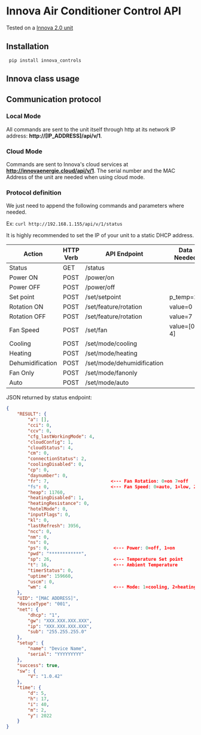 # Innova Air Conditioner Control API

Tested on a [Innova 2.0 unit](https://www.innovaenergie.com/en/products/air-conditioning-without-outdoor-unit/2.0-verticale/2.0/)

## Installation
``` pip install innova_controls```

## Innova class usage

## Communication protocol

### Local Mode

All commands are sent to the unit itself through http at its network IP address: **http://[IP_ADDRESS]/api/v/1**.

### Cloud Mode

Commands are sent to Innova's cloud services at **http://innovaenergie.cloud/api/v/1**. The serial number and the MAC Address of the unit are needed when using cloud mode.

### Protocol definition

We just need to append the following commands and parameters where needed.

Ex: ```curl http://192.168.1.155/api/v/1/status```

It is highly recommended to set the IP of your unit to a static DHCP address.

|Action|HTTP Verb|API Endpoint|Data Needed|Extra Info|
|---|---|---|---|---|
|Status|GET|/status||Returns json object|
|Power ON|POST|/power/on|||
|Power OFF|POST|/power/off|||
|Set point|POST|/set/setpoint|p_temp=24||
|Rotation ON|POST|/set/feature/rotation|value=0||
|Rotation OFF|POST|/set/feature/rotation|value=7||
|Fan Speed|POST|/set/fan|value=[0-4]|0=auto,1=low,2=med,3=high,4=high++|
|Cooling|POST|/set/mode/cooling|||
|Heating|POST|/set/mode/heating|||
|Dehumidification|POST|/set/mode/dehumidification|||
|Fan Only|POST|/set/mode/fanonly|||
|Auto|POST|/set/mode/auto|||


JSON returned by status endpoint:
```json
{
    "RESULT": {
        "a": [],
        "cci": 0,
        "ccv": 0,
        "cfg_lastWorkingMode": 4,
        "cloudConfig": 1,
        "cloudStatus": 4,
        "cm": 0,
        "connectionStatus": 2,
        "coolingDisabled": 0,
        "cp": 0,
        "daynumber": 0,
        "fr": 7,                       <--- Fan Rotation: 0=on 7=off
        "fs": 0,                       <--- Fan Speed: 0=auto, 1=low, 2=med, 3=high, 4=high++
        "heap": 11760,
        "heatingDisabled": 1,
        "heatingResistance": 0,
        "hotelMode": 0,
        "inputFlags": 0,
        "kl": 0,
        "lastRefresh": 3956,
        "ncc": 0,
        "nm": 0,
        "ns": 0,
        "ps": 0,                        <--- Power: 0=off, 1=on
        "pwd": "************",
        "sp": 26,                       <--- Temperature Set point
        "t": 16,                        <--- Ambient Temperature
        "timerStatus": 0,
        "uptime": 159660,
        "uscm": 0,
        "wm": 4                         <--- Mode: 1=cooling, 2=heating, 3=dehumidification, 4=fanonly. 5=auto
    },
    "UID": "[MAC ADDRESS]",
    "deviceType": "001",
    "net": {
        "dhcp": "1",
        "gw": "XXX.XXX.XXX.XXX",
        "ip": "XXX.XXX.XXX.XXX",
        "sub": "255.255.255.0"
    },
    "setup": {
        "name": "Device Name",
        "serial": "YYYYYYYYY"
    },
    "success": true,
    "sw": {
        "V": "1.0.42"
    },
    "time": {
        "d": 5,
        "h": 17,
        "i": 40,
        "m": 2,
        "y": 2022
    }
}

```

